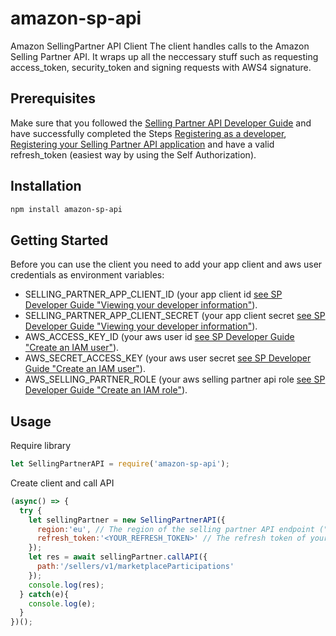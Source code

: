 # amazon-sp-api
Amazon SellingPartner API Client
The client handles calls to the Amazon Selling Partner API. It wraps up all the neccessary stuff such as requesting access_token, security_token and signing requests with AWS4 signature.

## Prerequisites
Make sure that you followed the [Selling Partner API Developer Guide](https://github.com/amzn/selling-partner-api-docs/blob/main/guides/developer-guide/SellingPartnerApiDeveloperGuide.md) and have successfully completed the Steps [Registering as a developer](https://github.com/amzn/selling-partner-api-docs/blob/main/guides/developer-guide/SellingPartnerApiDeveloperGuide.md#registering-as-a-developer), [Registering your Selling Partner API application](https://github.com/amzn/selling-partner-api-docs/blob/main/guides/developer-guide/SellingPartnerApiDeveloperGuide.md#registering-your-selling-partner-api-application) and have a valid refresh_token (easiest way by using the Self Authorization).

## Installation
```bash
npm install amazon-sp-api
```

## Getting Started
Before you can use the client you need to add your app client and aws user credentials as environment variables:

* SELLING_PARTNER_APP_CLIENT_ID (your app client id [see SP Developer Guide "Viewing your developer information"](https://github.com/amzn/selling-partner-api-docs/blob/main/guides/developer-guide/SellingPartnerApiDeveloperGuide.md#viewing-your-developer-information)). 
* SELLING_PARTNER_APP_CLIENT_SECRET (your app client secret [see SP Developer Guide "Viewing your developer information"](https://github.com/amzn/selling-partner-api-docs/blob/main/guides/developer-guide/SellingPartnerApiDeveloperGuide.md#viewing-your-developer-information)). 
* AWS_ACCESS_KEY_ID (your aws user id [see SP Developer Guide "Create an IAM user"](https://github.com/amzn/selling-partner-api-docs/blob/main/guides/developer-guide/SellingPartnerApiDeveloperGuide.md#step-2-create-an-iam-user)). 
* AWS_SECRET_ACCESS_KEY (your aws user secret [see SP Developer Guide "Create an IAM user"](https://github.com/amzn/selling-partner-api-docs/blob/main/guides/developer-guide/SellingPartnerApiDeveloperGuide.md#step-2-create-an-iam-user)). 
* AWS_SELLING_PARTNER_ROLE (your aws selling partner api role [see SP Developer Guide "Create an IAM role"](https://github.com/amzn/selling-partner-api-docs/blob/main/guides/developer-guide/SellingPartnerApiDeveloperGuide.md#step-4-create-an-iam-role)). 

## Usage
Require library
```javascript
let SellingPartnerAPI = require('amazon-sp-api');
```

Create client and call API
```javascript
(async() => {
  try {
    let sellingPartner = new SellingPartnerAPI({
      region:'eu', // The region of the selling partner API endpoint ("eu", "na" or "fe")
      refresh_token:'<YOUR_REFRESH_TOKEN>' // The refresh token of your app user
    });
    let res = await sellingPartner.callAPI({
      path:'/sellers/v1/marketplaceParticipations'
    });
    console.log(res);
  } catch(e){
    console.log(e);
  }
})();
```
